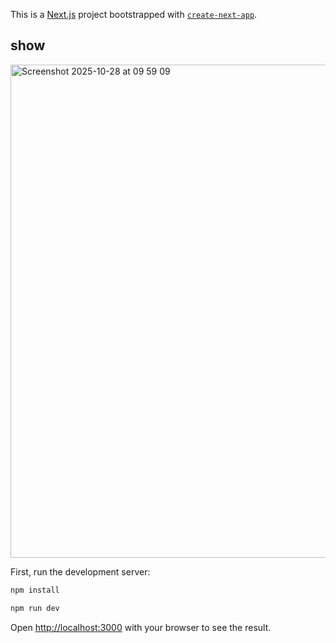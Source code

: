 This is a [Next.js](https://nextjs.org) project bootstrapped with [`create-next-app`](https://nextjs.org/docs/app/api-reference/cli/create-next-app).

## show
<img width="1472" height="789" alt="Screenshot 2025-10-28 at 09 59 09" src="https://github.com/user-attachments/assets/43ab37e3-6334-484d-a461-14cd0494b9ce" />




First, run the development server:

```bash
npm install

npm run dev
```

Open [http://localhost:3000](http://localhost:3000) with your browser to see the result.
